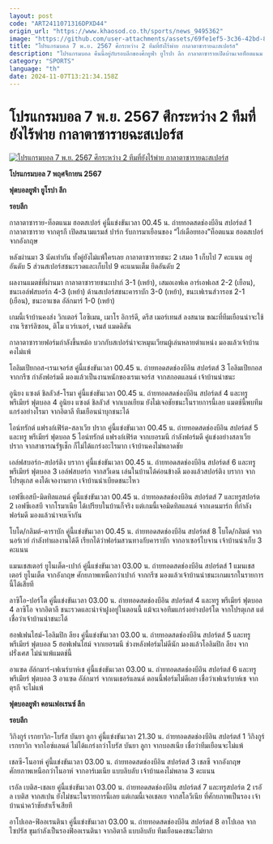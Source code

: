 ```yaml
---
layout: post
code: "ART2411071316DPXD44"
origin_url: "https://www.khaosod.co.th/sports/news_9495362"
image: "https://github.com/user-attachments/assets/69fe1ef5-3c36-42bd-8d5f-fff041760033"
title: "โปรแกรมบอล 7 พ.ย. 2567 ศึกระหว่าง 2 ทีมที่ยังไร้พ่าย กาลาตาซารายฉะสเปอร์ส"
description: "โปรแกรมบอล คืนนี้อยู่กับรอบลีกของศึกยูฟ่า ยูโรปา ลีก กาลาตาซารายเปิดบ้านเจอท็อตแนม ฮอตสเปอร์ ขณะที่แมนเชสเตอร์ ยูไนเต็ด จะพบกับเปาก์"
category: "SPORTS"
language: "th"
date: 2024-11-07T13:21:34.158Z
---
```


# โปรแกรมบอล 7 พ.ย. 2567 ศึกระหว่าง 2 ทีมที่ยังไร้พ่าย กาลาตาซารายฉะสเปอร์ส

[![โปรแกรมบอล 7 พ.ย. 2567 ศึกระหว่าง 2 ทีมที่ยังไร้พ่าย กาลาตาซารายฉะสเปอร์ส](https://www.khaosod.co.th/wpapp/uploads/2024/11/2024-10-23T150357Z_988009201_UP1EKAN15UKP4_RTRMADP_3_SOCCER-EUROPA-GS-ELF-REPORT.jpg "โปรแกรมบอล 7 พ.ย. 2567 ศึกระหว่าง 2 ทีมที่ยังไร้พ่าย กาลาตาซารายฉะสเปอร์ส")](https://www.khaosod.co.th/wpapp/uploads/2024/11/2024-10-23T150357Z_988009201_UP1EKAN15UKP4_RTRMADP_3_SOCCER-EUROPA-GS-ELF-REPORT.jpg)

**โปรแกรมบอล 7 พฤศจิกายน 2567**

**ฟุตบอลยูฟ่า ยูโรปา ลีก**

**รอบลีก**

กาลาตาซาราย-ท็อตแนม ฮอตสเปอร์ คู่นี้แข่งขันเวลา 00.45 น. ถ่ายทอดสดช่องบีอิน สปอร์ตส์ 1 กาลาตาซาราย จากตุรกี เปิดสนามแรมส์ ปาร์ก รับการมาเยือนของ “ไก่เดือยทอง”ท็อตแนม ฮอตสเปอร์ จากอังกฤษ

หลังผ่านมา 3 นัดเท่ากัน ทั้งคู่ยังไม่แพ้ใครเลย กาลาตาซารายชนะ 2 เสมอ 1 เก็บไป 7 คะแนน อยู่อันดับ 5 ส่วนสเปอร์สชนะรวดและเก็บไป 9 คะแนนเต็ม ยึดอันดับ 2

ผลงานแมตช์ที่ผ่านมา กาลาตาซารายชนะเปาก์ 3-1 (เหย้า), เสมอเอฟเค อาร์เอฟเอส 2-2 (เยือน), ชนะเอล์ฟสบอร์ก 4-3 (เหย้า) ด้านสเปอร์สชนะคาราบัก 3-0 (เหย้า), ชนะเฟเรนส์วารอช 2-1 (เยือน), ชนะอาแซด อัล์กมาร์ 1-0 (เหย้า)

เกมนี้เจ้าบ้านคงส่ง วิกเตอร์ โอซิเมน, เมาโร อิการ์ดี, ดรีส เมอร์เทนส์ ลงสนาม ขณะที่ทีมเยือนน่าจะใช้งาน ริชาร์ลิซอน, ติโม แวร์เนอร์, เจมส์ แมดดิสัน

กาลาตาซารายฟอร์มกำลังขึ้นหม้อ บวกกับสเปอร์น่าจะหมุนเวียนผู้เล่นหลายตำแหน่ง มองแล้วเจ้าบ้านคงไม่แพ้

โอลิมเปียกอส-เรนเจอร์ส คู่นี้แข่งขันเวลา 00.45 น. ถ่ายทอดสดช่องบีอิน สปอร์ตส์ 3 โอลิมเปียกอส จากกรีซ กำลังฟอร์มดี มองแล้วเป็นงานหนักของเรนเจอร์ส จากสกอตแลนด์ เจ้าบ้านน่าชนะ

อูนิยง แซงต์ ชิลลัวส์-โรมา คู่นี้แข่งขันเวลา 00.45 น. ถ่ายทอดสดช่องบีอิน สปอร์ตส์ 4 และทรู พรีเมียร์ ฟุตบอล 4 อูนิยง แซงต์ ชิลลัวส์ จากเบลเยียม ยังไม่เจอชัยชนะในรายการนี้เลย แมตช์นี้พบทีมแกร่งอย่างโรมา จากอิตาลี ทีมเยือนน่าบุกชนะได้

ไอน์ทรักต์ แฟรงก์เฟิร์ต-สลาเวีย ปราก คู่นี้แข่งขันเวลา 00.45 น. ถ่ายทอดสดช่องบีอิน สปอร์ตส์ 5 และทรู พรีเมียร์ ฟุตบอล 5 ไอน์ทรักต์ แฟรงก์เฟิร์ต จากเยอรมนี กำลังฟอร์มดี คู่แข่งอย่างสลาเวีย ปราก จากสาธารณรัฐเช็ก ก็ไม่ได้แกร่งอะไรมาก เจ้าบ้านคงไม่พลาดชัย

เอล์ฟสบอร์ก-สปอร์ติง บรากา คู่นี้แข่งขันเวลา 00.45 น. ถ่ายทอดสดช่องบีอิน สปอร์ตส์ 6 และทรู พรีเมียร์ ฟุตบอล 3 เอล์ฟสบอร์ก จากสวีเดน เล่นในบ้านได้ค่อนข้างดี มองแล้วสปอร์ติง บรากา จากโปรตุเกส คงได้เจองานยาก เจ้าบ้านน่าเบียดชนะไหว

เอฟซีเอสบี-มิดทิลแลนด์ คู่นี้แข่งขันเวลา 00.45 น. ถ่ายทอดสดช่องบีอิน สปอร์ตส์ 7 และทรูสปอร์ต 2 เอฟซีเอสบี จากโรมาเนีย ได้เปรียบในบ้านก็จริง แต่เกมนี้เจอมิดทิลแลนด์ จากเดนมาร์ก ที่กำลังฟอร์มดี มองแล้วน่าจบเจ๊ากัน

โบโด/กลิมต์-คาราบัก คู่นี้แข่งขันเวลา 00.45 น. ถ่ายทอดสดช่องบีอิน สปอร์ตส์ 8 โบโด/กลิมต์ จากนอร์เวย์ กำลังทำผลงานได้ดี เรียกได้ว่าฟอร์มสวนทางกับคาราบัก จากอาเซอร์ไบจาน เจ้าบ้านน่าเก็บ 3 คะแนน

แมนเชสเตอร์ ยูไนเต็ด-เปาก์ คู่นี้แข่งขันเวลา 03.00 น. ถ่ายทอดสดช่องบีอิน สปอร์ตส์ 1 แมนเชสเตอร์ ยูไนเต็ด จากอังกฤษ ศักยภาพเหนือกว่าเปาก์ จากกรีซ มองแล้วเจ้าบ้านน่าชนะเกมแรกในรายการนี้ได้เสียที

ลาซิโอ-ปอร์โต คู่นี้แข่งขันเวลา 03.00 น. ถ่ายทอดสดช่องบีอิน สปอร์ตส์ 4 และทรู พรีเมียร์ ฟุตบอล 4 ลาซิโอ จากอิตาลี ชนะรวดและนำจ่าฝูงอยู่ในตอนนี้ แม้จะเจอทีมแกร่งอย่างปอร์โต จากโปรตุเกส แต่เชื่อว่าเจ้าบ้านน่าชนะได้

ฮอฟเฟนไฮม์-โอลิมปิก ลียง คู่นี้แข่งขันเวลา 03.00 น. ถ่ายทอดสดช่องบีอิน สปอร์ตส์ 5 และทรู พรีเมียร์ ฟุตบอล 5 ฮอฟเฟนไฮม์ จากเยอรมนี ช่วงหลังฟอร์มไม่ดีนัก มองแล้วโอลิมปิก ลียง จากฝรั่งเศส ไม่น่าแพ้แมตช์นี้

อาแซด อัล์กมาร์-เฟเนร์บาห์เช คู่นี้แข่งขันเวลา 03.00 น. ถ่ายทอดสดช่องบีอิน สปอร์ตส์ 6 และทรู พรีเมียร์ ฟุตบอล 3 อาแซด อัล์กมาร์ จากเนเธอร์แลนด์ ตอนนี้ฟอร์มไม่ดีเลย เชื่อว่าเฟเนร์บาห์เช จากตุรกี จะไม่แพ้

**ฟุตบอลยูฟ่า คอนเฟอเรนซ์ ลีก**

**รอบลีก**

วิกิงกูร์ เรกยาวิก-โบรัส บันยา ลูกา คู่นี้แข่งขันเวลา 21.30 น. ถ่ายทอดสดช่องบีอิน สปอร์ตส์ 1 วิกิงกูร์ เรกยาวิก จากไอซ์แลนด์ ไม่ได้แกร่งกว่าโบรัส บันยา ลูกา จากบอสเนีย เชื่อว่าทีมเยือนจะไม่แพ้

เชลซี-โนอาห์ คู่นี้แข่งขันเวลา 03.00 น. ถ่ายทอดสดช่องบีอิน สปอร์ตส์ 3 เชลซี จากอังกฤษ ศักยภาพเหนือกว่าโนอาห์ จากอาร์เมเนีย แบบลิบลับ เจ้าบ้านคงไม่พลาด 3 คะแนน

เรอัล เบติส-เชลเย คู่นี้แข่งขันเวลา 03.00 น. ถ่ายทอดสดช่องบีอิน สปอร์ตส์ 7 และทรูสปอร์ต 2 เรอัล เบติส จากสเปน ยังไม่ชนะในรายการนี้เลย แต่เกมนี้เจอเชลเย จากสโลวีเนีย ที่ศักยภาพเป็นรอง เจ้าบ้านน่าคว้าชัยสำเร็จเสียที

อาโปเอล-ฟิออเรนตินา คู่นี้แข่งขันเวลา 03.00 น. ถ่ายทอดสดช่องบีอิน สปอร์ตส์ 8 อาโปเอล จากไซปรัส ขุมกำลังเป็นรองฟิออเรนตินา จากอิตาลี แบบลิบลับ ทีมเยือนคงชนะไม่ยาก